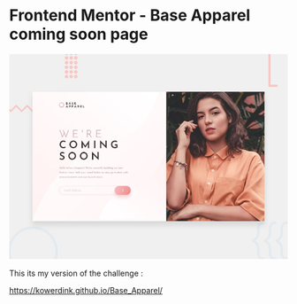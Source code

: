 # Frontend Mentor - Base Apparel coming soon page

![Design preview for the Base Apparel coming soon page coding challenge](./design/desktop-preview.jpg)

This its my version of the challenge :

https://kowerdink.github.io/Base_Apparel/
